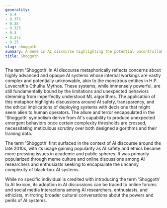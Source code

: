 ```yaml
---
generality:
- 0.4
- 0.375
- 0.35
- 0.325
- 0.3
- 0.275
- 0.25
slug: shoggoth
summary: A meme in AI discourse highlighting the potential uncontrollable, alien nature of advanced AI systems, often embodying concerns about opaque decision processes and unanticipated outcomes.
title: Shoggoth
---
```


The term 'Shoggoth' in AI discourse metaphorically reflects concerns about highly advanced and opaque AI systems whose internal workings are vastly complex and potentially unknowable, akin to the monstrous entities in H.P. Lovecraft's Cthulhu Mythos. These systems, while immensely powerful, are still fundamentally bound by the limitations and unexpected behaviors stemming from imperfectly understood ML algorithms. The application of this metaphor highlights discussions around AI safety, transparency, and the ethical implications of deploying systems with decisions that might seem alien to human operators. The allure and terror encapsulated in the 'Shoggoth' symbolism derive from AI's capability to produce unexpected emergent behaviors once certain complexity thresholds are crossed, necessitating meticulous scrutiny over both designed algorithms and their training data.

The term 'Shoggoth' first surfaced in the context of AI discourse around the late 2010s, with its usage gaining popularity as AI safety and ethics became more pressing issues in academic and public spheres. It was primarily popularized through meme culture and online discussions among AI researchers and enthusiasts seeking to encapsulate the uncanny complexity of black-box AI systems.

While no specific individual is credited with introducing the term 'Shoggoth' to AI lexicon, its adoption in AI discussions can be traced to online forums and social media interactions among AI researchers, enthusiasts, and ethicists, mirroring broader cultural conversations about the powers and perils of AI systems.